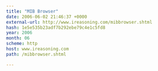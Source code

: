 ```yaml
---
title: "MIB Browser"
date: 2006-06-02 21:46:37 +0000
external-url: http://www.ireasoning.com/mibbrowser.shtml
hash: 1e5e535b23adf7b292ebe79c4e1c5fd8
year: 2006
month: 06
scheme: http
host: www.ireasoning.com
path: /mibbrowser.shtml

---
```



